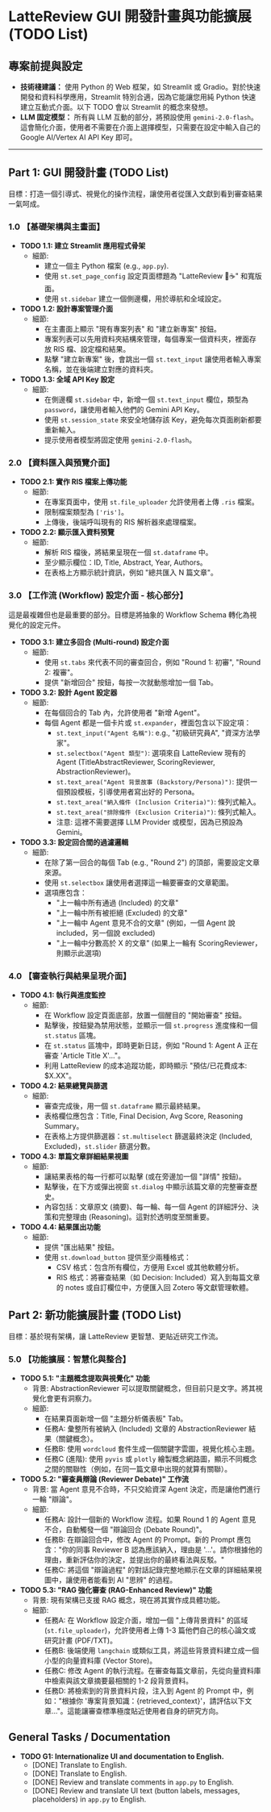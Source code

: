 # LatteReview GUI 開發計畫與功能擴展 (TODO List)

## 專案前提與設定

*   **技術棧建議：** 使用 Python 的 Web 框架，如 Streamlit 或 Gradio。對於快速開發和資料科學應用，Streamlit 特別合適，因為它能讓您用純 Python 快速建立互動式介面。以下 TODO 會以 Streamlit 的概念來發想。
*   **LLM 固定模型：** 所有與 LLM 互動的部分，將預設使用 `gemini-2.0-flash`。這會簡化介面，使用者不需要在介面上選擇模型，只需要在設定中輸入自己的 Google AI/Vertex AI API Key 即可。

---

## Part 1: GUI 開發計畫 (TODO List)

目標：打造一個引導式、視覺化的操作流程，讓使用者從匯入文獻到看到審查結果一氣呵成。

### 1.0 【基礎架構與主畫面】

*   **TODO 1.1: 建立 Streamlit 應用程式骨架**
    *   細節:
        *   建立一個主 Python 檔案 (e.g., `app.py`).
        *   使用 `st.set_page_config` 設定頁面標題為 "LatteReview 🤖☕" 和寬版面。
        *   使用 `st.sidebar` 建立一個側邊欄，用於導航和全域設定。
*   **TODO 1.2: 設計專案管理介面**
    *   細節:
        *   在主畫面上顯示 "現有專案列表" 和 "建立新專案" 按鈕。
        *   專案列表可以先用資料夾結構來管理，每個專案一個資料夾，裡面存放 RIS 檔、設定檔和結果。
        *   點擊 "建立新專案" 後，會跳出一個 `st.text_input` 讓使用者輸入專案名稱，並在後端建立對應的資料夾。
*   **TODO 1.3: 全域 API Key 設定**
    *   細節:
        *   在側邊欄 `st.sidebar` 中，新增一個 `st.text_input` 欄位，類型為 `password`，讓使用者輸入他們的 Gemini API Key。
        *   使用 `st.session_state` 來安全地儲存該 Key，避免每次頁面刷新都要重新輸入。
        *   提示使用者模型將固定使用 `gemini-2.0-flash`。

### 2.0 【資料匯入與預覽介面】

*   **TODO 2.1: 實作 RIS 檔案上傳功能**
    *   細節:
        *   在專案頁面中，使用 `st.file_uploader` 允許使用者上傳 `.ris` 檔案。
        *   限制檔案類型為 `['ris']`。
        *   上傳後，後端呼叫現有的 RIS 解析器來處理檔案。
*   **TODO 2.2: 顯示匯入資料預覽**
    *   細節:
        *   解析 RIS 檔後，將結果呈現在一個 `st.dataframe` 中。
        *   至少顯示欄位：ID, Title, Abstract, Year, Authors。
        *   在表格上方顯示統計資訊，例如 "總共匯入 N 篇文章"。

### 3.0 【工作流 (Workflow) 設定介面 - 核心部分】

這是最複雜但也是最重要的部分。目標是將抽象的 Workflow Schema 轉化為視覺化的設定元件。

*   **TODO 3.1: 建立多回合 (Multi-round) 設定介面**
    *   細節:
        *   使用 `st.tabs` 來代表不同的審查回合，例如 "Round 1: 初審", "Round 2: 複審"。
        *   提供 "新增回合" 按鈕，每按一次就動態增加一個 Tab。
*   **TODO 3.2: 設計 Agent 設定器**
    *   細節:
        *   在每個回合的 Tab 內，允許使用者 "新增 Agent"。
        *   每個 Agent 都是一個卡片或 `st.expander`，裡面包含以下設定項：
            *   `st.text_input("Agent 名稱")`: e.g., "初級研究員A", "資深方法學家"。
            *   `st.selectbox("Agent 類型")`: 選項來自 LatteReview 現有的 Agent (TitleAbstractReviewer, ScoringReviewer, AbstractionReviewer)。
            *   `st.text_area("Agent 背景故事 (Backstory/Persona)")`: 提供一個預設模板，引導使用者寫出好的 Persona。
            *   `st.text_area("納入條件 (Inclusion Criteria)")`: 條列式輸入。
            *   `st.text_area("排除條件 (Exclusion Criteria)")`: 條列式輸入。
            *   注意: 這裡不需要選擇 LLM Provider 或模型，因為已預設為 Gemini。
*   **TODO 3.3: 設定回合間的過濾邏輯**
    *   細節:
        *   在除了第一回合的每個 Tab (e.g., "Round 2") 的頂部，需要設定文章來源。
        *   使用 `st.selectbox` 讓使用者選擇這一輪要審查的文章範圍。
        *   選項應包含：
            *   "上一輪中所有通過 (Included) 的文章"
            *   "上一輪中所有被拒絕 (Excluded) 的文章"
            *   "上一輪中 Agent 意見不合的文章" (例如，一個 Agent 說 included，另一個說 excluded)
            *   "上一輪中分數高於 X 的文章" (如果上一輪有 ScoringReviewer，則顯示此選項)

### 4.0 【審查執行與結果呈現介面】

*   **TODO 4.1: 執行與進度監控**
    *   細節:
        *   在 Workflow 設定頁面底部，放置一個醒目的 "開始審查" 按鈕。
        *   點擊後，按鈕變為禁用狀態，並顯示一個 `st.progress` 進度條和一個 `st.status` 區塊。
        *   在 `st.status` 區塊中，即時更新日誌，例如 "Round 1: Agent A 正在審查 'Article Title X'..."。
        *   利用 LatteReview 的成本追蹤功能，即時顯示 "預估/已花費成本: $X.XX"。
*   **TODO 4.2: 結果總覽與篩選**
    *   細節:
        *   審查完成後，用一個 `st.dataframe` 顯示最終結果。
        *   表格欄位應包含：Title, Final Decision, Avg Score, Reasoning Summary。
        *   在表格上方提供篩選器：`st.multiselect` 篩選最終決定 (Included, Excluded)，`st.slider` 篩選分數。
*   **TODO 4.3: 單篇文章詳細結果視圖**
    *   細節:
        *   讓結果表格的每一行都可以點擊 (或在旁邊加一個 "詳情" 按鈕)。
        *   點擊後，在下方或彈出視窗 `st.dialog` 中顯示該篇文章的完整審查歷史。
        *   內容包括：文章原文 (摘要)、每一輪、每一個 Agent 的詳細評分、決策和完整理由 (Reasoning)。這對於透明度至關重要。
*   **TODO 4.4: 結果匯出功能**
    *   細節:
        *   提供 "匯出結果" 按鈕。
        *   使用 `st.download_button` 提供至少兩種格式：
            *   CSV 格式：包含所有欄位，方便用 Excel 或其他軟體分析。
            *   RIS 格式：將審查結果（如 Decision: Included）寫入到每篇文章的 notes 或自訂欄位中，方便匯入回 Zotero 等文獻管理軟體。

## Part 2: 新功能擴展計畫 (TODO List)

目標：基於現有架構，讓 LatteReview 更智慧、更貼近研究工作流。

### 5.0 【功能擴展：智慧化與整合】

*   **TODO 5.1: "主題概念提取與視覺化" 功能**
    *   背景: AbstractionReviewer 可以提取關鍵概念，但目前只是文字。將其視覺化會更有洞察力。
    *   細節:
        *   在結果頁面新增一個 "主題分析儀表板" Tab。
        *   任務A: 彙整所有被納入 (Included) 文章的 AbstractionReviewer 結果（關鍵概念）。
        *   任務B: 使用 `wordcloud` 套件生成一個關鍵字雲圖，視覺化核心主題。
        *   任務C (進階): 使用 `pyvis` 或 `plotly` 繪製概念網路圖，顯示不同概念之間的關聯性（例如，在同一篇文章中出現的就算有關聯）。
*   **TODO 5.2: "審查員辯論 (Reviewer Debate)" 工作流**
    *   背景: 當 Agent 意見不合時，不只交給資深 Agent 決定，而是讓他們進行一輪 "辯論"。
    *   細節:
        *   任務A: 設計一個新的 Workflow 流程。如果 Round 1 的 Agent 意見不合，自動觸發一個 "辯論回合 (Debate Round)"。
        *   任務B: 在辯論回合中，修改 Agent 的 Prompt。新的 Prompt 應包含："你的同事 Reviewer B 認為應該納入，理由是 '...'。請你根據他的理由，重新評估你的決定，並提出你的最終看法與反駁。"
        *   任務C: 將這個 "辯論過程" 的對話記錄完整地顯示在文章的詳細結果視圖中，讓使用者能看到 AI "思辨" 的過程。
*   **TODO 5.3: "RAG 強化審查 (RAG-Enhanced Review)" 功能**
    *   背景: 現有架構已支援 RAG 概念，現在將其實作成具體功能。
    *   細節:
        *   任務A: 在 Workflow 設定介面，增加一個 "上傳背景資料" 的區域 (`st.file_uploader`)，允許使用者上傳 1-3 篇他們自己的核心論文或研究計畫 (PDF/TXT)。
        *   任務B: 後端使用 `langchain` 或類似工具，將這些背景資料建立成一個小型的向量資料庫 (Vector Store)。
        *   任務C: 修改 Agent 的執行流程。在審查每篇文章前，先從向量資料庫中檢索與該文章摘要最相關的 1-2 段背景資料。
        *   任務D: 將檢索到的背景資料片段，注入到 Agent 的 Prompt 中，例如："根據你 '專案背景知識：{retrieved_context}'，請評估以下文章..."。這能讓審查標準極度貼近使用者自身的研究方向。

## General Tasks / Documentation

*   **TODO G1: Internationalize UI and documentation to English.**
    *   [DONE] Translate  to English.
    *   [DONE] Translate  to English.
    *   [DONE] Review and translate comments in `app.py` to English.
    *   [DONE] Review and translate UI text (button labels, messages, placeholders) in `app.py` to English.
